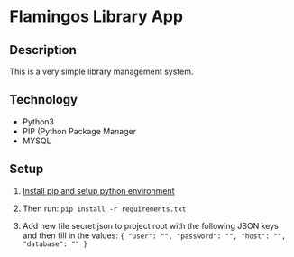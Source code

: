 # Flamingos Library App

## Description 
This is a very simple library management system. 

## Technology 

* Python3 
* PIP (Python Package Manager
* MYSQL

## Setup
1. [Install pip and setup python environment](https://packaging.python.org/guides/installing-using-pip-and-virtual-environments)

2. Then run: `pip install -r requirements.txt`

3. Add new file secret.json to project root with the following JSON keys and then fill in the values:
`{
  "user": "",
  "password": "",
  "host": "",
  "database": ""
}`
